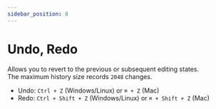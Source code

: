```yaml
---
sidebar_position: 8
---
```


# Undo, Redo

Allows you to revert to the previous or subsequent editing states.  
The maximum history size records `2048` changes.

- Undo: `Ctrl + Z` (Windows/Linux) or `⌘ + Z` (Mac)
- Redo: `Ctrl + Shift + Z` (Windows/Linux) or `⌘ + Shift + Z` (Mac)
